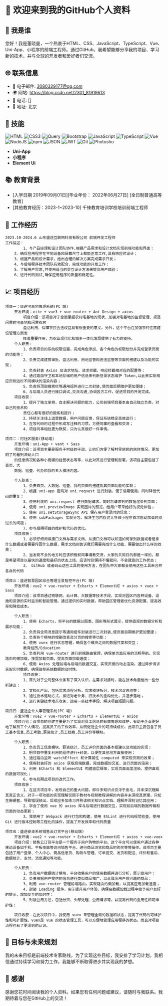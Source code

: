 # 👋 欢迎来到我的GitHub个人资料

## 👤 我是谁

您好！我是董晓曼，一个热衷于HTML、CSS、JavaScript、TypeScript、Vue、Uni-App、小程序的前端工程师。通过GitHub，我希望能够分享我的项目、学习新的技术，并与全球的开发者和爱好者们交流。

## 🌐 联系信息

- 📧 电子邮件: 3080329177@qq.com
- 🌍 网站: https://blog.csdn.net/2301_81919613
- 📱 电话: []
- 📍 地址: 北京

## 🔧 技能
![HTML](https://ziadoua.github.io/m3-Markdown-Badges/badges/HTML/html1.svg)
![CSS3](https://ziadoua.github.io/m3-Markdown-Badges/badges/CSS/css1.svg)
![jQuery](https://ziadoua.github.io/m3-Markdown-Badges/badges/jQuery/jquery1.svg)
![Bootstrap](https://ziadoua.github.io/m3-Markdown-Badges/badges/Bootstrap/bootstrap1.svg)
![JavaScript](https://ziadoua.github.io/m3-Markdown-Badges/badges/Javascript/javascript1.svg)
![TypeScript](https://ziadoua.github.io/m3-Markdown-Badges/badges/TypeScript/typescript1.svg)
![Vue](https://ziadoua.github.io/m3-Markdown-Badges/badges/Vue/vue1.svg)
![NodeJS](https://ziadoua.github.io/m3-Markdown-Badges/badges/NodeJS/nodejs1.svg)
![npm](https://ziadoua.github.io/m3-Markdown-Badges/badges/npm/npm1.svg)
![JSON](https://ziadoua.github.io/m3-Markdown-Badges/badges/JSON/json1.svg)
![JWT](https://ziadoua.github.io/m3-Markdown-Badges/badges/JWT/jwt1.svg)
![Git](https://ziadoua.github.io/m3-Markdown-Badges/badges/Git/git1.svg)
![Photosho](https://ziadoua.github.io/m3-Markdown-Badges/badges/Photoshop/photoshop1.svg)

+ **Uni-App**
+ **小程序**
+ **Element Ui**

## 📚 教育背景

- [入学日期 2019年09月01日][毕业年份： 2022年06月27日] [全日制普通高等教育]
- [其他教育经历：2023-1~2023-10] 千锋教育培训学校培训前端工程师

## 💼 工作经历
	2023.10-2024.6 山东盛途互联网科技有限公司 前端开发工程师
	工作描述：
	        1、与产品经理和设计团队协作,根据产品需求和设计文档实现前端功能和界面；
		2、确保应用程序在不同设备和屏幕尺寸上都能正常工作,具有响应式设计；
		3、根据产品和设计需求，给出合理的解决方案完成需求开发；
		4、与后端程序技术团队有效配合，完成功能的开发工作；
		5、了解用户需求,并使用适当的交互设计方法来提高用户体验；
		6、进行代码测试,确保应用程序的质量和稳定性。

## 📈 项目经历
	项目一：盛途宅基地管理系统(PC 端)
		开发环境：vite + vue3 + vue-router + Ant Design + axios
			项目介绍：该项目对于全面掌握农村宅基地的现状、加强对宅基地的监督管理、规范闲置的宅基地和闲置农房
			盘活利用、保障农民合法权益具有很重要的意义。另外，这个平台在加强农村住房建设管理方面发
			挥着重要作用，为农业现代化和城乡一体化发展提供了有力的支持。
		个人职责: 
			1、负责项目的系统权限设置，完成角色添加、各个角色的权限划分并完成登录页面的功能等；
			2、负责完成建房审批、盘活利用、用地监管和违法监管等页面的搭建以及功能的实现；
			3、负责封装 Axios 及请求地址、请求拦截、响应拦截相对应的配置等；
			4、通过路由守卫和本地存储的用户信息来判断登录状态维护 Token,以此来实现相应页侧边栏不同模块的渲染内容；
			5、负责将顶部搜索栏等通用组件进行二次封装,使页面后期维护更加便捷；
			6、与后端人员进行接口调试,交流沟通,协调各方工作，促进项目的开发完成。
		项目收获：
			1、提升了独立承担，自主解决问题的能力，公司前端项目基本由自己独立负责，对自己的技术和
			责任心都有很好的锻炼和提升；
			2、持续关注线上运营数据，用户问题反馈，保证系统稳定高效运行；
			3、在写代码的过程中形成写注释的习惯，方便同事的查看和交流；
			4、项目同事相处更为默契，只为认真做好一件事情。
			
	项目二：村社区服务(移动端)
		开发环境：uni-App + vant + Sass
		项目介绍：该项目主要是服务于村级的干部，让他们方便了解村里居民的居住情况，更加明了的看到流动人口
		的信息情况和各种小商铺的经营状态等等，以此对其进行管理和部署。该项目主要包括了首页、大
		数据、巡查、代办和我的五大模块内容。
	
		个人职责：
			1、负责首页、大数据、巡查、我的页面的搭建及其页面功能的实现；
			2、根据 uni-app 官网对 uni.request 进行封装，便于后期使用，同时降低代码的重复；
			3、使用封装的 uni.request 进行数据请求，同时将请求到的数据渲染到页面；
			4、使用 uni.previewImage 实现图片的预览，给用户带来给好的视觉体验；
			5、使用 uni.setStorageSync API 保存用户登录时的信息；
			6、使用 subPackages 实现分包，解决主包内存过大导致小程序首次启动加载时间过长的问题；
			7、参与后期项目的维护和代码的优化。
		项目收获：
			1、必须仔细阅读接口文档与需求文档，从接口文档可以知道如何拿到数据或者是拿什么数据或者需要传回什么数据，需求文档则告诉我们需要完成什么功能、需要做出什么样的效果；
			2、当发现不会的地方时应该积极和同事请教交流，大家的共同目的都是一样的，都是希望项目以最快的速度和最好的状态上线，应该时刻保持不懂就问，不会就查的工作状态；
			3、 GitHub 或者码云这些工具的使用方法，在团队中大家都会使用这些工具来合并各自的代码
			
	项目三：盛途智慧园区综合管理全景智控平台(PC 端)
		开发环境：vue2 + vue-router + Echarts + ElementUI + axios + vuex + Sass
		项目介绍：该项目通过物联网、云计算、大数据等技术手段，实现对园区内各种设备、设施和资源的实时监测和智能管理。通过提供的实时数据，帮助园区管理者优化资源配置、提高效率和降低成本。
		
		个人职责：
			1、使用 Echarts，将平台的数据以图表、图形等形式展示，提供直观的数据分析和展示功能；
			2、负责将全局消息提示等通用组件封装进行二次封装,使页面后期维护更加便捷；
			3、负责各个模块的增删改查及分页的搜索等功能；
			4、使用 vuex 进行状态管理，确保各个模块之间的数据共享和交互；
			教育经历/Education
			5、负责利用 vue-router 进行前端路由管理，确保单页面应用的流畅导航。实现路由的懒加载，按需加载页面，提高页面加载速度；
			6、使用 Axios 处理前端与后端的数据交互，实现页面的动态渲染。通过异步请求获取实时数据，确保监控系统数据的及时性。
			项目收获：
			1、首先对于公司整体业务有了深入认识，在需求对接时，能在技术角度给出一些分析建议；
			2、文档化产出，包括需求流程分析，需求模块拆分，技术沉淀总结等；
			3、通过技术驱动方式，推进对老业务、旧技术的重构优化，并逐步落地；
			4、进行关键技术难点攻关，运用一些技术手段，解决项目瓶颈问题。
			
	项目四：盛途企业人事管理系统(PC 端)
		开发环境：vue2 + vue-router + Echarts + ElementUI + axios
		项目介绍：该项目的创建主要是为了实现对员工信息的有效管理和维护，有助于企业更好地了解员工个人情况，提高员工的工作效率，从而促进企业的可持续成长。此项目主要包含了员工基本信息,员工考勤,薪资统计,员工档案,员工评价等模块。
		
		个人职责：
			1、负责员工信息模块、薪资统计、员工评价页面的基本搭建以及功能的实现；
			2、把项目中重复利用的组件进行+封装，以便在其他地方直接使用；
			3、通过路由监听 watchEffect 和计算属性 computed 来实现页面的效果；
			4、使用封装好的 axios 获取后端数据，完成数据的交互，进行页面的渲染；
			5、利用 ECharts 和 ElementUI 构建底层框架，实现页面高度渲染，提供直观的数据可视化；
			6、参与后期此项目的迭代工作。
		项目收获：
			1、在这次项目中，发现自己的重大问题，即许多知识点仅浮于皮毛，并未深沉理解其真正含义，对于一项功能的实现理解仅限于教材与视频教程讲解的内容并未深挖其原理，只知生搬硬套，导致错误频出，后续应多加练习并熟读相关知识点文档，理解并深刻记忆其应用；
			2、学会了使用 vue 的 axios 库与后端进行数据交互，实现前后端的数据传输和页面的动态更新；
			3、我使用了 Webpack 进行打包和构建，使用 ESLint 进行代码规范检查，使用Git 进行版本控制等工程化的操作，提高了开发效率和代码质量
	
	项目五：盛途安卓系统销售云订货平台(移动端)
		开发环境：vue2 + vue-router + Echarts + ElementUI + axios + vue-vuex
		项目介绍：销售云订货平台是一个服务于用户购物的平台。这个平台可以使用户通过各种移动设备如手机、平板电脑等访问销售平台，进行商品浏览和商品的购买等等操作。该项目主要包括了用户登录、个人中心、商品信息页、购物车管理、订单提交、发货和配送、评价和售后、数据统计、支付、消息通知等功能。
		
		个人职责：
			1、负责用户数据统计模块，平台收集用户的使用数据并进行分析，展示给用户；
			2、负责根据用户提供的信息进行类似商品推广，以此展示用户感兴趣的商品；
			3、利用 vue-router 管理前端路由，实现路由的懒加载，以提高应用加载速度；
			4、封装 Loading 组件，用于提升用户体验，确保在数据加载过程中给予用户友好的提示，增加交互的及时性；
			5、封装公用方法，包括分页、头部处理、公用请求等，以提高代码的重用性和可维护性；
	
		项目收获：在此次项目中，我使用 vuex 来管理全局的数据和状态，提高了代码的可维护性和可扩展性。vuex是 vue 的状态管理工具，可以方便地管理应用程序的状态。而且对项目流程也有了更深刻的认识。

## 🎯 目标与未来规划

我的未来目标是前端技术专家路线。为了实现这些目标，我安排了学习计划。我相信通过持续学习和努力工作，我能够不断取得进步并实现我的梦想。

## 🎉 感谢

感谢您花时间阅读我的个人资料。如果您有任何问题或建议，请随时与我联系。我期待着与您在GitHub上的交流！
